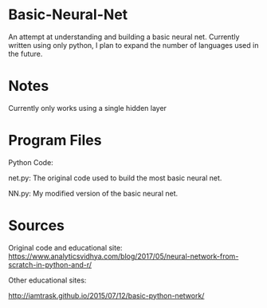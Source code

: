 # Basic-Neural-Net
An attempt at understanding and building a basic neural net. Currently written using only python, I plan to expand the number of languages used in the future.

# Notes
Currently only works using a single hidden layer

# Program Files
Python Code:

net.py:	The original code used to build the most basic neural net.

NN.py:	My modified version of the basic neural net.

# Sources
Original code and educational site: https://www.analyticsvidhya.com/blog/2017/05/neural-network-from-scratch-in-python-and-r/

Other educational sites:

http://iamtrask.github.io/2015/07/12/basic-python-network/
